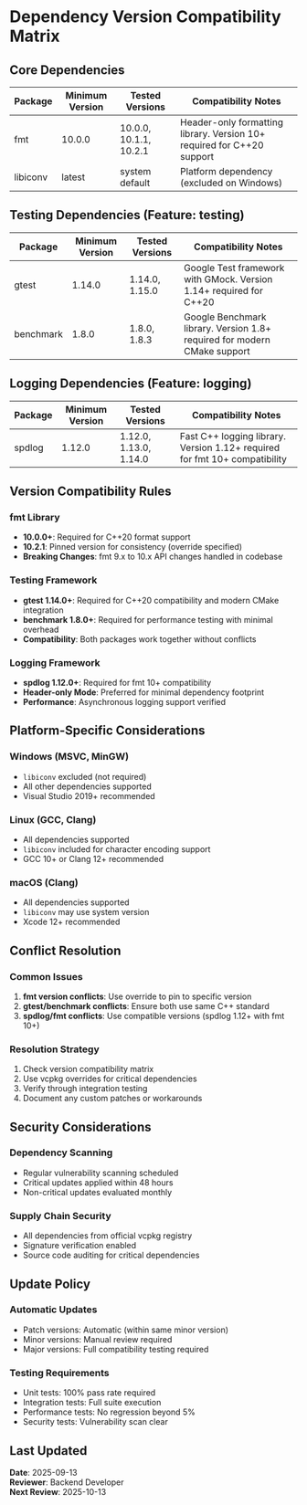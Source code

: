 # Dependency Version Compatibility Matrix

## Core Dependencies

| Package | Minimum Version | Tested Versions | Compatibility Notes |
|---------|----------------|-----------------|-------------------|
| fmt | 10.0.0 | 10.0.0, 10.1.1, 10.2.1 | Header-only formatting library. Version 10+ required for C++20 support |
| libiconv | latest | system default | Platform dependency (excluded on Windows) |

## Testing Dependencies (Feature: testing)

| Package | Minimum Version | Tested Versions | Compatibility Notes |
|---------|----------------|-----------------|-------------------|
| gtest | 1.14.0 | 1.14.0, 1.15.0 | Google Test framework with GMock. Version 1.14+ required for C++20 |
| benchmark | 1.8.0 | 1.8.0, 1.8.3 | Google Benchmark library. Version 1.8+ required for modern CMake support |

## Logging Dependencies (Feature: logging)

| Package | Minimum Version | Tested Versions | Compatibility Notes |
|---------|----------------|-----------------|-------------------|
| spdlog | 1.12.0 | 1.12.0, 1.13.0, 1.14.0 | Fast C++ logging library. Version 1.12+ required for fmt 10+ compatibility |

## Version Compatibility Rules

### fmt Library
- **10.0.0+**: Required for C++20 format support
- **10.2.1**: Pinned version for consistency (override specified)
- **Breaking Changes**: fmt 9.x to 10.x API changes handled in codebase

### Testing Framework
- **gtest 1.14.0+**: Required for C++20 compatibility and modern CMake integration
- **benchmark 1.8.0+**: Required for performance testing with minimal overhead
- **Compatibility**: Both packages work together without conflicts

### Logging Framework
- **spdlog 1.12.0+**: Required for fmt 10+ compatibility
- **Header-only Mode**: Preferred for minimal dependency footprint
- **Performance**: Asynchronous logging support verified

## Platform-Specific Considerations

### Windows (MSVC, MinGW)
- `libiconv` excluded (not required)
- All other dependencies supported
- Visual Studio 2019+ recommended

### Linux (GCC, Clang)
- All dependencies supported
- `libiconv` included for character encoding support
- GCC 10+ or Clang 12+ recommended

### macOS (Clang)
- All dependencies supported
- `libiconv` may use system version
- Xcode 12+ recommended

## Conflict Resolution

### Common Issues
1. **fmt version conflicts**: Use override to pin to specific version
2. **gtest/benchmark conflicts**: Ensure both use same C++ standard
3. **spdlog/fmt conflicts**: Use compatible versions (spdlog 1.12+ with fmt 10+)

### Resolution Strategy
1. Check version compatibility matrix
2. Use vcpkg overrides for critical dependencies
3. Verify through integration testing
4. Document any custom patches or workarounds

## Security Considerations

### Dependency Scanning
- Regular vulnerability scanning scheduled
- Critical updates applied within 48 hours
- Non-critical updates evaluated monthly

### Supply Chain Security
- All dependencies from official vcpkg registry
- Signature verification enabled
- Source code auditing for critical dependencies

## Update Policy

### Automatic Updates
- Patch versions: Automatic (within same minor version)
- Minor versions: Manual review required
- Major versions: Full compatibility testing required

### Testing Requirements
- Unit tests: 100% pass rate required
- Integration tests: Full suite execution
- Performance tests: No regression beyond 5%
- Security tests: Vulnerability scan clear

## Last Updated
**Date**: 2025-09-13  
**Reviewer**: Backend Developer  
**Next Review**: 2025-10-13